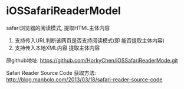 # iOSSafariReaderModel
safari浏览器的阅读模式, 提取HTML主体内容

1. 支持传入URL判断该网页是否支持阅读模式(即 能否提取主体内容)
2. 支持传入本地XML内容 提取主体内容

原github地址: https://github.com/HorkyChen/iOSSafariReaderMode.git

Safari Reader Source Code 获取方法: 
http://blog.manbolo.com/2013/03/18/safari-reader-source-code
    



